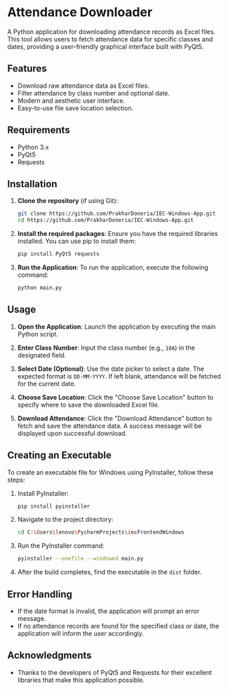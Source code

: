 # Attendance Downloader

A Python application for downloading attendance records as Excel files. This tool allows users to fetch attendance data for specific classes and dates, providing a user-friendly graphical interface built with PyQt5.

## Features

- Download raw attendance data as Excel files.
- Filter attendance by class number and optional date.
- Modern and aesthetic user interface.
- Easy-to-use file save location selection.

## Requirements

- Python 3.x
- PyQt5
- Requests

## Installation

1. **Clone the repository** (if using Git):
   ```bash
   git clone https://github.com/PrakharDoneria/IEC-Windows-App.git
   cd https://github.com/PrakharDoneria/IEC-Windows-App.git
   ```

2. **Install the required packages**:
   Ensure you have the required libraries installed. You can use pip to install them:
   ```bash
   pip install PyQt5 requests
   ```

3. **Run the Application**:
   To run the application, execute the following command:
   ```bash
   python main.py
   ```

## Usage

1. **Open the Application**: Launch the application by executing the main Python script.

2. **Enter Class Number**: Input the class number (e.g., `10A`) in the designated field.

3. **Select Date (Optional)**: Use the date picker to select a date. The expected format is `DD-MM-YYYY`. If left blank, attendance will be fetched for the current date.

4. **Choose Save Location**: Click the "Choose Save Location" button to specify where to save the downloaded Excel file.

5. **Download Attendance**: Click the "Download Attendance" button to fetch and save the attendance data. A success message will be displayed upon successful download.

## Creating an Executable

To create an executable file for Windows using PyInstaller, follow these steps:

1. Install PyInstaller:
   ```bash
   pip install pyinstaller
   ```

2. Navigate to the project directory:
   ```bash
   cd C:\Users\lenovo\PycharmProjects\iecFrontendWindows
   ```

3. Run the PyInstaller command:
   ```bash
   pyinstaller --onefile --windowed main.py
   ```

4. After the build completes, find the executable in the `dist` folder.

## Error Handling

- If the date format is invalid, the application will prompt an error message.
- If no attendance records are found for the specified class or date, the application will inform the user accordingly.

## Acknowledgments

- Thanks to the developers of PyQt5 and Requests for their excellent libraries that make this application possible.
